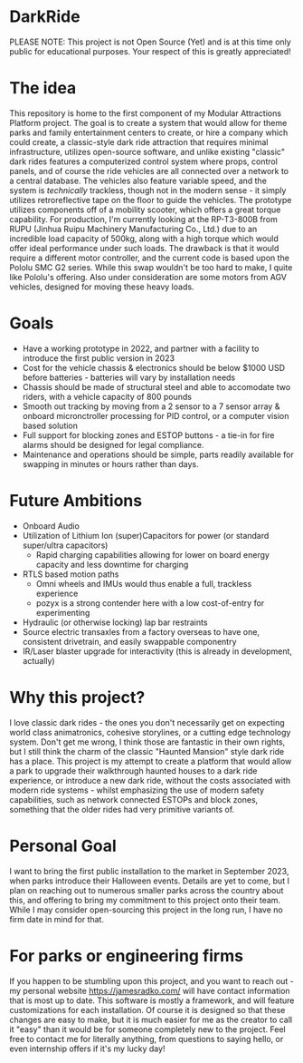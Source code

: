 # DarkRide
PLEASE NOTE: This project is not Open Source (Yet) and is at this time only public for educational purposes. Your respect of this is greatly appreciated!
# The idea
This repository is home to the first component of my Modular Attractions Platform project. The goal is to create a system that would allow for theme parks and family entertainment centers to create, or hire a company which could create, a classic-style dark ride attraction that requires minimal infrastructure, utilizes open-source software, and unlike existing "classic" dark rides features a computerized control system where props, control panels, and of course the ride vehicles are all connected over a network to a central database. The vehicles also feature variable speed, and the system is _technically_ trackless, though not in the modern sense - it simply utilizes retroreflective tape on the floor to guide the vehicles.
The prototype utilizes components off of a mobility scooter, which offers a great torque capability. For production, I'm currently looking at the RP-T3-800B from RUPU (Jinhua Ruipu Machinery Manufacturing Co., Ltd.) due to an incredible load capacity of 500kg, along with a high torque which would offer ideal performance under such loads. The drawback is that it would require a different motor controller, and the current code is based upon the Pololu SMC G2 series. While this swap wouldn't be too hard to make, I quite like Pololu's offering. Also under consideration are some motors from AGV vehicles, designed for moving these heavy loads.
# Goals
* Have a working prototype in 2022, and partner with a facility to introduce the first public version in 2023
* Cost for the vehicle chassis & electronics should be below $1000 USD before batteries - batteries will vary by installation needs
* Chassis should be made of structural steel and able to accomodate two riders, with a vehicle capacity of 800 pounds
* Smooth out tracking by moving from a 2 sensor to a 7 sensor array & onboard micronctroller processing for PID control, or a computer vision based solution
* Full support for blocking zones and ESTOP buttons - a tie-in for fire alarms should be designed for legal compliance.
* Maintenance and operations should be simple, parts readily available for swapping in minutes or hours rather than days.
# Future Ambitions
* Onboard Audio
* Utilization of Lithium Ion (super)Capacitors for power (or standard super/ultra capacitors)
  * Rapid charging capabilities allowing for lower on board energy capacity and less downtime for charging
* RTLS based motion paths
  * Omni wheels and IMUs would thus enable a full, trackless experience
  * pozyx is a strong contender here with a low cost-of-entry for experimenting
* Hydraulic (or otherwise locking) lap bar restraints
* Source electric transaxles from a factory overseas to have one, consistent drivetrain, and easily swappable componentry
* IR/Laser blaster upgrade for interactivity (this is already in development, actually)

# Why this project?
I love classic dark rides - the ones you don't necessarily get on expecting world class animatronics, cohesive storylines, or a cutting edge technology system. Don't get me wrong, I think those are fantastic in their own rights, but I still think the charm of the classic "Haunted Mansion" style dark ride has a place.
This project is my attempt to create a platform that would allow a park to upgrade their walkthrough haunted houses to a dark ride experience, or introduce a new dark ride, without the costs associated with modern ride systems - whilst emphasizing the use of modern safety capabilities, such as network connected ESTOPs and block zones, something that the older rides had very primitive variants of.

# Personal Goal
I want to bring the first public installation to the market in September 2023, when parks introduce their Halloween events. Details are yet to come, but I plan on reaching out to numerous smaller parks across the country about this, and offering to bring my commitment to this project onto their team. While I may consider open-sourcing this project in the long run, I have no firm date in mind for that.

# For parks or engineering firms
If you happen to be stumbling upon this project, and you want to reach out - my personal website https://jamesradko.com/ will have contact information that is most up to date. This software is mostly a framework, and will feature customizations for each installation. Of course it is designed so that these changes are easy to make, but it is much easier for me as the creator to call it "easy" than it would be for someone completely new to the project. Feel free to contact me for literally anything, from questions to saying hello, or even internship offers if it's my lucky day!
